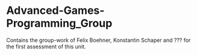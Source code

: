 # Advanced-Games-Programming_Group
Contains the group-work of Felix Boehner, Konstantin Schaper and ??? for the first assessment of this unit.
